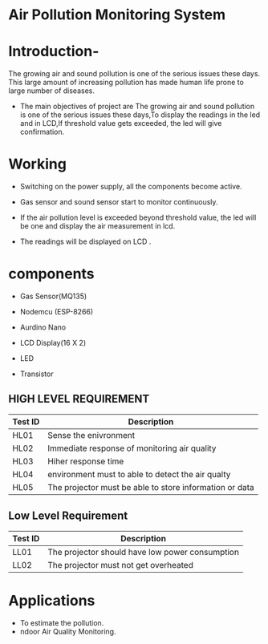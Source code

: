# Air Pollution Monitoring System
# Introduction-
The growing air and sound pollution is one of the serious issues these days. 
This large amount of increasing pollution has made human life prone to large number of diseases.
* The main objectives of  project are The growing air and sound pollution is one of the serious issues these days,To display the readings in the led  and in LCD,If threshold value gets exceeded, the led  will give confirmation.
#   Working  
* Switching on the power supply, all the components become active.

* Gas sensor and sound sensor start to monitor continuously.

* If the air pollution level is exceeded beyond threshold value, the led will be one and display the air measurement in lcd.
* The readings will be displayed on LCD .
# components
* Gas Sensor(MQ135)
*  Nodemcu (ESP-8266)
 
* Aurdino Nano 
 
* LCD Display(16 X 2)
 
* LED

* Transistor
## HIGH LEVEL REQUIREMENT
|Test ID  |    Description  |  
-------------|-----------------------------------
|HL01     |    Sense the enivronment | 
|HL02     |    Immediate response of monitoring air quality         |
|HL03     |    Hiher response time    |
|HL04     |    environment must to able to detect the air qualty  |
|HL05     |    The projector must be able to store information or data |
## Low Level Requirement
|Test ID   |  Description | 
------------------|-------------------
|LL01     | The projector should have low power consumption |
|LL02   | The projector must not get overheated |

# Applications 
* To estimate the pollution.  
* ndoor Air Quality Monitoring.  




           
